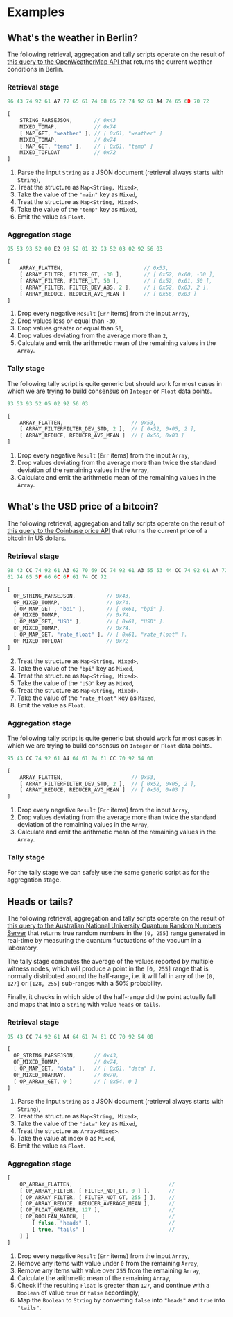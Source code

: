 # Examples

## What's the weather in Berlin?

The following retrieval, aggregation and tally scripts operate on the
result of [this query to the OpenWeatherMap API ][openweathermap] that
returns the current weather conditions in Berlin.

### Retrieval stage

```ts
96 43 74 92 61 A7 77 65 61 74 68 65 72 74 92 61 A4 74 65 6D 70 72
```
```ts
[
    STRING_PARSEJSON,       // 0x43
    MIXED_TOMAP,            // 0x74
    [ MAP_GET, "weather" ], // [ 0x61, "weather" ]
    MIXED_TOMAP,            // 0x74
    [ MAP_GET, "temp" ],    // [ 0x61, "temp" ]
    MIXED_TOFLOAT           // 0x72
]
```

1. Parse the input `String` as a JSON document (retrieval always starts
   with `String`),
2. Treat the structure as `Map<String, Mixed>`,
3. Take the value of the `"main"` key as `Mixed`,
4. Treat the structure as `Map<String, Mixed>`.
5. Take the value of the `"temp"` key as `Mixed`,
6. Emit the value as `Float`.

### Aggregation stage

```ts
95 53 93 52 00 E2 93 52 01 32 93 52 03 02 92 56 03
```
```ts
[
    ARRAY_FLATTEN,                          // 0x53,
    [ ARRAY_FILTER, FILTER_GT, -30 ],       // [ 0x52, 0x00, -30 ], 
    [ ARRAY_FILTER, FILTER_LT, 50 ],        // [ 0x52, 0x01, 50 ],
    [ ARRAY_FILTER, FILTER_DEV_ABS, 2 ],    // [ 0x52, 0x03, 2 ], 
    [ ARRAY_REDUCE, REDUCER_AVG_MEAN ]      // [ 0x56, 0x03 ] 
]
```

1. Drop every negative `Result` (`Err` items) from the input `Array`,
2. Drop values less or equal than `-30`,
3. Drop values greater or equal than `50`,
4. Drop values deviating from the average more than `2`,
5. Calculate and emit the arithmetic mean of the remaining values in the
   `Array`.

### Tally stage

The following tally script is quite generic but should work for most
cases in which we are trying to build consensus on `Integer` or `Float`
data points.

```ts
93 53 93 52 05 02 92 56 03
```
```ts
[ 
    ARRAY_FLATTEN,                      // 0x53,
    [ ARRAY_FILTERFILTER_DEV_STD, 2 ],  // [ 0x52, 0x05, 2 ], 
    [ ARRAY_REDUCE, REDUCER_AVG_MEAN ]  // [ 0x56, 0x03 ] 
]
```

1. Drop every negative `Result` (`Err` items) from the input `Array`,
2. Drop values deviating from the average more than twice the standard
   deviation of the remaining values in the `Array`,
3. Calculate and emit the arithmetic mean of the remaining values in the
   `Array`.

## What's the USD price of a bitcoin?

The following retrieval, aggregation and tally scripts operate on the
result of [this query to the Coinbase price API][coinbase] that returns
the current price of a bitcoin in US dollars.

### Retrieval stage
```ts
98 43 CC 74 92 61 A3 62 70 69 CC 74 92 61 A3 55 53 44 CC 74 92 61 AA 72 
61 74 65 5F 66 6C 6F 61 74 CC 72
```
```ts
[
  OP_STRING_PARSEJSON,          // 0x43,
  OP_MIXED_TOMAP,               // 0x74.
  [ OP_MAP_GET , "bpi" ],       // [ 0x61, "bpi" ].
  OP_MIXED_TOMAP,               // 0x74.
  [ OP_MAP_GET, "USD" ],        // [ 0x61, "USD" ].
  OP_MIXED_TOMAP,               // 0x74.
  [ OP_MAP_GET, "rate_float" ], // [ 0x61, "rate_float" ].
  OP_MIXED_TOFLOAT              // 0x72
]
```

2. Treat the structure as `Map<String, Mixed>`,
3. Take the value of the `"bpi"` key as `Mixed`,
4. Treat the structure as `Map<String, Mixed>`.
5. Take the value of the `"USD"` key as `Mixed`,
6. Treat the structure as `Map<String, Mixed>`.
7. Take the value of the `"rate_float"` key as `Mixed`,
8. Emit the value as `Float`.

### Aggregation stage

The following tally script is quite generic but should work for most
cases in which we are trying to build consensus on `Integer` or `Float`
data points.

```ts
95 43 CC 74 92 61 A4 64 61 74 61 CC 70 92 54 00
```
```ts
[ 
    ARRAY_FLATTEN,                      // 0x53,
    [ ARRAY_FILTERFILTER_DEV_STD, 2 ],  // [ 0x52, 0x05, 2 ], 
    [ ARRAY_REDUCE, REDUCER_AVG_MEAN ]  // [ 0x56, 0x03 ] 
]
```

1. Drop every negative `Result` (`Err` items) from the input `Array`,
2. Drop values deviating from the average more than twice the standard
   deviation of the remaining values in the `Array`,
3. Calculate and emit the arithmetic mean of the remaining values in the
   `Array`.
   
### Tally stage

For the tally stage we can safely use the same generic script as for the
aggregation stage.

## Heads or tails?

The following retrieval, aggregation and tally scripts operate on the
result of
[this query to the Australian National University Quantum Random Numbers Server][random]
that returns true random numbers in the `[0, 255]` range generated in
real-time by measuring the quantum fluctuations of the vacuum in a
laboratory.

The tally stage computes the average of the values reported by multiple
witness nodes, which will produce a point in the `[0, 255]` range that
is normally distributed around the half-range, i.e. it will fall in any
of the `[0, 127]` or `[128, 255]` sub-ranges with a 50% probability.

Finally, it checks in which side of the half-range did the point
actually fall and maps that into a `String` with value `heads` or
`tails`.

### Retrieval stage
```ts
95 43 CC 74 92 61 A4 64 61 74 61 CC 70 92 54 00
```
```ts
[
  OP_STRING_PARSEJSON,      // 0x43,
  OP_MIXED_TOMAP,           // 0x74,
  [ OP_MAP_GET, "data" ],   // [ 0x61, "data" ],
  OP_MIXED_TOARRAY,         // 0x70,
  [ OP_ARRAY_GET, 0 ]       // [ 0x54, 0 ]
]
```

1. Parse the input `String` as a JSON document (retrieval always starts
   with `String`),
2. Treat the structure as `Map<String, Mixed>`,
3. Take the value of the `"data"` key as `Mixed`,
4. Treat the structure as `Array<Mixed>`.
5. Take the value at index `0` as `Mixed`,
6. Emit the value as `Float`.

### Aggregation stage
```ts
[
    OP_ARRAY_FLATTEN,                               // 
    [ OP_ARRAY_FILTER, [ FILTER_NOT_LT, 0 ] ],      //
    [ OP_ARRAY_FILTER, [ FILTER_NOT_GT, 255 ] ],    // 
    [ OP_ARRAY_REDUCE, REDUCER_AVERAGE_MEAN ],      // 
    [ OP_FLOAT_GREATER, 127 ],                      // 
    [ OP_BOOLEAN_MATCH, [                           // 
        [ false, "heads" ],                         // 
        [ true, "tails" ]                           // 
    ] ]
]
```

1. Drop every negative `Result` (`Err` items) from the input `Array`,
2. Remove any items with value under `0` from the remaining `Array`,
3. Remove any items with value over `255` from the remaining `Array`,
4. Calculate the arithmetic mean of the remaining `Array`,
5. Check if the resulting `Float` is greater than `127`, and continue
   with a `Boolean` of value `true` or `false` accordingly,
6. Map the `Boolean` to `String` by converting `false` into `"heads"`
   and `true` into `"tails"`.



[openweathermap]: https://openweathermap.org/data/2.5/weather?id=2950159&appid=b6907d289e10d714a6e88b30761fae22
[coinbase]: https://api.coindesk.com/v1/bpi/currentprice.json
[random]: http://qrng.anu.edu.au/API/jsonI.php?length=1&type=uint8
